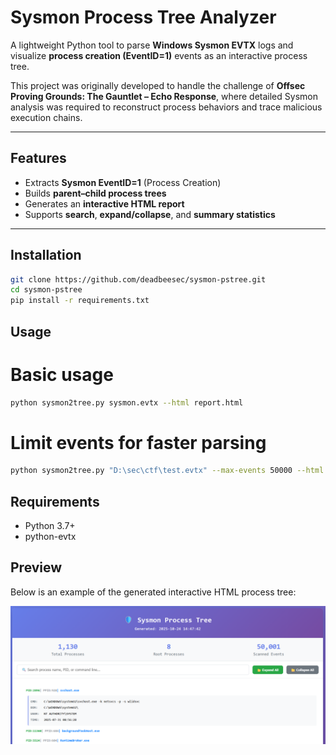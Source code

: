 # Sysmon Process Tree Analyzer

A lightweight Python tool to parse **Windows Sysmon EVTX** logs and visualize **process creation (EventID=1)** events as an interactive process tree.

This project was originally developed to handle the challenge of **Offsec Proving Grounds: The Gauntlet – Echo Response**,  where detailed Sysmon analysis was required to reconstruct process behaviors and trace malicious execution chains.

---

##  Features
- Extracts **Sysmon EventID=1** (Process Creation)
- Builds **parent–child process trees**
- Generates an **interactive HTML report**
- Supports **search**, **expand/collapse**, and **summary statistics**

---

##  Installation

```bash
git clone https://github.com/deadbeesec/sysmon-pstree.git
cd sysmon-pstree
pip install -r requirements.txt
```

##  Usage
# Basic usage
```bash
python sysmon2tree.py sysmon.evtx --html report.html
```

# Limit events for faster parsing
```bash
python sysmon2tree.py "D:\sec\ctf\test.evtx" --max-events 50000 --html report.html
```

## Requirements
- Python 3.7+
- python-evtx

## Preview
Below is an example of the generated interactive HTML process tree:


![Sysmon Process Tree Screenshot](screenshot.png)

